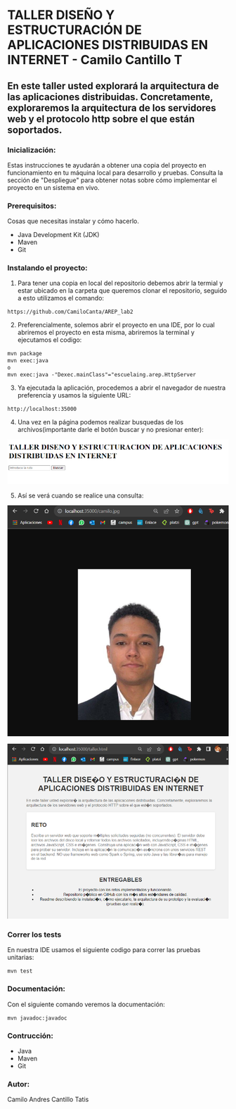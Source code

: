 # TALLER DISEÑO Y ESTRUCTURACIÓN DE APLICACIONES DISTRIBUIDAS EN INTERNET - Camilo Cantillo T
## En este taller usted explorará la arquitectura de las aplicaciones distribuidas. Concretamente, exploraremos la arquitectura de los servidores web y el protocolo http sobre el que están soportados.

### Inicialización:
Estas instrucciones te ayudarán a obtener una copia del proyecto en funcionamiento en tu máquina local para desarrollo y pruebas. Consulta la sección de "Despliegue" para obtener notas sobre cómo implementar el proyecto en un sistema en vivo.

### Prerequisitos:
Cosas que necesitas instalar y cómo hacerlo.

- Java Development Kit (JDK)
- Maven
- Git

### Instalando el proyecto:

1. Para tener una copia en local del repositorio debemos abrir la termial y estar ubicado en la carpeta que queremos clonar el repositorio, seguido a esto utilizamos el comando:

```
https://github.com/CamiloCanta/AREP_lab2
```

2. Preferencialmente, solemos abrir el proyecto en una IDE, por lo cual abriremos el proyecto en esta misma, abriremos la terminal y ejecutamos el codigo:
```
mvn package
mvn exec:java
o
mvn exec:java -"Dexec.mainClass"="escuelaing.arep.HttpServer
```
3. Ya ejecutada la aplicación, procedemos a abrir el navegador de nuestra preferencia y usamos la siguiente URL:

```
http://localhost:35000
```
4. Una vez en la página podemos realizar busquedas de los archivos(importante darle el botón buscar y no presionar enter):

   
![img.png](src/images/img.png)


5. Así se verá cuando se realice una consulta:

   
![img_2.png](src/images/img_2.png)

![img_3.png](src/images/img_3.png)

### Correr los tests
En nuestra IDE usamos el siguiente codigo para correr las pruebas unitarias:
```
mvn test
```

### Documentación:
Con el siguiente comando veremos la documentación:
```
mvn javadoc:javadoc
```

### Contrucción:
- Java
- Maven
- Git

### Autor:
Camilo Andres Cantillo Tatis

